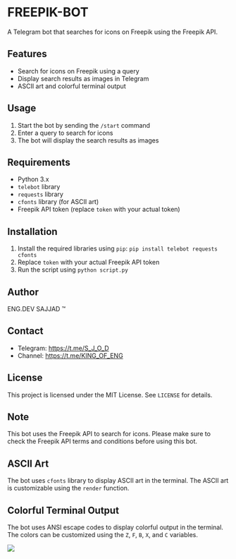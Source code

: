 # **FREEPIK-BOT**

A Telegram bot that searches for icons on Freepik using the Freepik API.

## **Features**

- Search for icons on Freepik using a query
- Display search results as images in Telegram
- ASCII art and colorful terminal output

## **Usage**

1. Start the bot by sending the `/start` command
2. Enter a query to search for icons
3. The bot will display the search results as images

## **Requirements**

- Python 3.x
- `telebot` library
- `requests` library
- `cfonts` library (for ASCII art)
- Freepik API token (replace `token` with your actual token)

## **Installation**

1. Install the required libraries using `pip`: `pip install telebot requests cfonts`
2. Replace `token` with your actual Freepik API token
3. Run the script using `python script.py`

## **Author**

ENG.DEV SAJJAD ™

## **Contact**

- Telegram: https://t.me/S_J_O_D
- Channel: https://t.me/KING_OF_ENG

## **License**

This project is licensed under the MIT License. See `LICENSE` for details.

## **Note**

This bot uses the Freepik API to search for icons. Please make sure to check the Freepik API terms and conditions before using this bot.

## **ASCII Art**

The bot uses `cfonts` library to display ASCII art in the terminal. The ASCII art is customizable using the `render` function.

## **Colorful Terminal Output**

The bot uses ANSI escape codes to display colorful output in the terminal. The colors can be customized using the `Z`, `F`, `B`, `X`, and `C` variables.

<img src="https://img.shields.io/badge/PYTHON-black?style=for-the-badge&logo=python&logoColor=gold"/>
